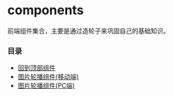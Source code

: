 # components
前端组件集合，主要是通过造轮子来巩固自己的基础知识。
### 目录
- [回到顶部组件](https://github.com/andyChenAn/components/blob/master/components/backToTop)
- [图片轮播组件(移动端)](https://github.com/andyChenAn/components/blob/master/components/slider)
- [图片轮播组件(PC端)](https://github.com/andyChenAn/components/blob/master/components/carousel)